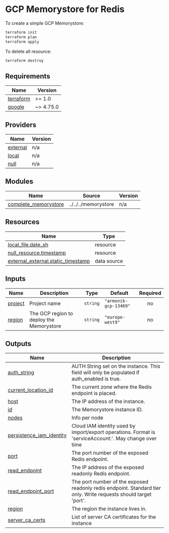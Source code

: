 # GCP Memorystore for Redis

To create a simple GCP Memorystore:

```bash
terraform init
terraform plan
terraform apply
```

To delete all resource:

```bash
terraform destroy
```

<!-- BEGIN_TF_DOCS -->
## Requirements

| Name | Version |
|------|---------|
| <a name="requirement_terraform"></a> [terraform](#requirement\_terraform) | >= 1.0 |
| <a name="requirement_google"></a> [google](#requirement\_google) | ~> 4.75.0 |

## Providers

| Name | Version |
|------|---------|
| <a name="provider_external"></a> [external](#provider\_external) | n/a |
| <a name="provider_local"></a> [local](#provider\_local) | n/a |
| <a name="provider_null"></a> [null](#provider\_null) | n/a |

## Modules

| Name | Source | Version |
|------|--------|---------|
| <a name="module_complete_memorystore"></a> [complete\_memorystore](#module\_complete\_memorystore) | ../../../memorystore | n/a |

## Resources

| Name | Type |
|------|------|
| [local_file.date_sh](https://registry.terraform.io/providers/hashicorp/local/latest/docs/resources/file) | resource |
| [null_resource.timestamp](https://registry.terraform.io/providers/hashicorp/null/latest/docs/resources/resource) | resource |
| [external_external.static_timestamp](https://registry.terraform.io/providers/hashicorp/external/latest/docs/data-sources/external) | data source |

## Inputs

| Name | Description | Type | Default | Required |
|------|-------------|------|---------|:--------:|
| <a name="input_project"></a> [project](#input\_project) | Project name | `string` | `"armonik-gcp-13469"` | no |
| <a name="input_region"></a> [region](#input\_region) | The GCP region to deploy the Memorystore | `string` | `"europe-west9"` | no |

## Outputs

| Name | Description |
|------|-------------|
| <a name="output_auth_string"></a> [auth\_string](#output\_auth\_string) | AUTH String set on the instance. This field will only be populated if auth\_enabled is true. |
| <a name="output_current_location_id"></a> [current\_location\_id](#output\_current\_location\_id) | The current zone where the Redis endpoint is placed. |
| <a name="output_host"></a> [host](#output\_host) | The IP address of the instance. |
| <a name="output_id"></a> [id](#output\_id) | The Memorystore instance ID. |
| <a name="output_nodes"></a> [nodes](#output\_nodes) | Info per node |
| <a name="output_persistence_iam_identity"></a> [persistence\_iam\_identity](#output\_persistence\_iam\_identity) | Cloud IAM identity used by import/export operations. Format is 'serviceAccount:'. May change over time |
| <a name="output_port"></a> [port](#output\_port) | The port number of the exposed Redis endpoint. |
| <a name="output_read_endpoint"></a> [read\_endpoint](#output\_read\_endpoint) | The IP address of the exposed readonly Redis endpoint. |
| <a name="output_read_endpoint_port"></a> [read\_endpoint\_port](#output\_read\_endpoint\_port) | The port number of the exposed readonly redis endpoint. Standard tier only. Write requests should target 'port'. |
| <a name="output_region"></a> [region](#output\_region) | The region the instance lives in. |
| <a name="output_server_ca_certs"></a> [server\_ca\_certs](#output\_server\_ca\_certs) | List of server CA certificates for the instance |
<!-- END_TF_DOCS -->
